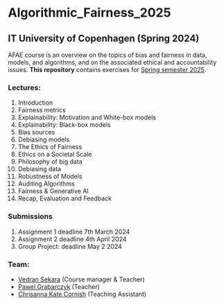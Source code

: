 # Algorithmic_Fairness_2025
## IT University of Copenhagen (Spring 2024)

AFAE course is an overview on the topics of bias and fairness in data, models, and algorithms, and on the associated ethical and accountability issues. **This repository** contains exercises for [Spring semester 2025](https://learnit.itu.dk/course/view.php?id=3024271).

### Lectures:
1. Introduction
2. Fairness metrics
3. Explainability: Motivation and White-box models
4. Explainability: Black-box models
5. Bias sources
6. Debiasing models
7. The Ethics of Fairness
8. Ethics on a Societal Scale
9. Philosophy of big data
10. Debiasing data
11. Robustness of Models
12. Auditing Algorithms
13. Fairness & Generative AI
14. Recap, Evaluation and Feedback


### Submissions
1. Assignment 1 deadline 7th March 2024
2. Assignment 2 deadline 4th April 2024
3. Group Project: deadline May 2 2024

### Team:
* [Vedran Sekara](mailto:vsek@itu.dk) (Course manager & Teacher)
* [Pawel Grabarczyk](mailto:pawg@itu.dk) (Teacher)
* [Chrisanna Kate Cornish](mailto:ccor@itu.dk) (Teaching Assistant)